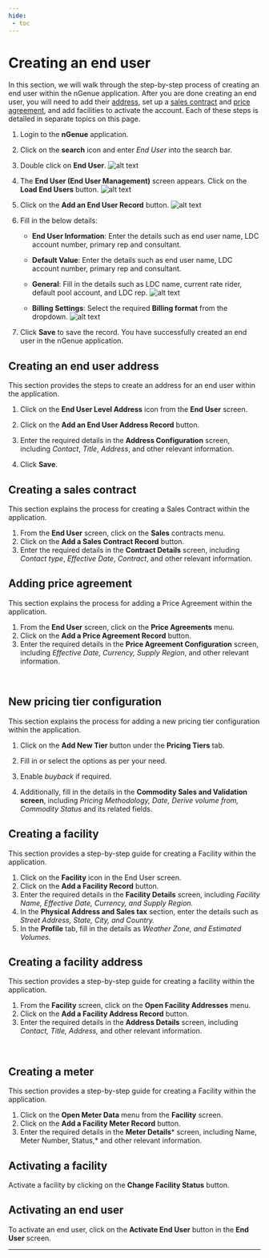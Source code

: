 ```yaml
---
hide:
 - toc
---
```



# Creating an end user

In this section, we will walk through the step-by-step process of creating an end user within the nGenue application. After you are done creating an end user, you will need to add their [address](create_end_user.md#creating-an-end-user-address), set up a [sales contract](create_end_user.md#creating-a-sales-contract) and [price agreement](create_end_user.md#adding-price-agreement), and add facilities to activate the account. Each of these steps is detailed in separate topics on this page.

1.	Login to the **nGenue** application.
2.	Click on the **search** icon and enter *End User* into the search bar. 

3.	Double click on **End User**. 
![alt text](images/end_user_2.png)

4.	The **End User (End User Management)** screen appears. Click on the **Load End Users** button.  ![alt text](images/end_user_3.png) 


5.	Click on the **Add an End User Record** button. 
![alt text](images/end_user_4.png) 

6.	Fill in the below details:

    - **End User Information**: Enter the details such as end user name, LDC account number, primary rep and consultant.

    - **Default Value**: Enter the details such as end user name, LDC account number, primary rep and consultant.

    - **General**: Fill in the details such as LDC name, current rate rider, default pool account, and LDC rep.
    ![alt text](images/end_user_5.png)

    - **Billing Settings**: Select the required **Billing format** from the dropdown. 
    ![alt text](images/end_user_6.png)

7. Click **Save** to save the record. You have successfully created an end user in the nGenue application.

## Creating an end user address

This section provides the steps to create an address for an end user within the application.

1.	Click on the **End User Level Address** icon from the **End User** screen. 

2.	Click on the **Add an End User Address Record** button.  

3.	Enter the required details in the **Address Configuration** screen, including *Contact*, *Title*, *Address*, and other relevant information.

4. Click **Save**. 
 
## Creating a sales contract 

This section explains the process for creating a Sales Contract within the application.

1.	From the **End User** screen, click on the **Sales** contracts menu. 
2.	Click on the **Add a Sales Contract Record** button.  
3.	Enter the required details in the **Contract Details** screen, including *Contact type*, *Effective Date*, *Contract*, and other relevant information.  

## Adding price agreement

This section explains the process for adding a Price Agreement within the application.

1.	From the **End User** screen, click on the **Price Agreements** menu.  
2.	Click on the **Add a Price Agreement Record** button.  
3.	Enter the required details in the **Price Agreement Configuration** screen, including *Effective Date, Currency, Supply Region*, and other relevant information.   

 
## New pricing tier configuration

This section explains the process for adding a new pricing tier configuration within the application.

1.	Click on the **Add New Tier** button under the **Pricing Tiers** tab.  

2.	Fill in or select the options as per your need. 
3.	Enable *buyback* if required.
4.	Additionally, fill in the details in the **Commodity Sales and Validation screen**, including *Pricing Methodology, Date, Derive volume from, Commodity Status* and its related fields.  
 

## Creating a facility

This section provides a step-by-step guide for creating a Facility within the application.

1.	Click on the **Facility** icon in the End User screen.  
2.	Click on the **Add a Facility Record** button.  
3.	Enter the required details in the **Facility Details** screen, including *Facility Name, Effective Date, Currency, and Supply Region.*
4.	In the **Physical Address and Sales tax** section, enter the details such as *Street Address, State, City, and Country.*  
5.	In the **Profile** tab, fill in the details as *Weather Zone, and Estimated Volumes.*  

## Creating a facility address

This section provides a step-by-step guide for creating a facility within the application.

1.	From the **Facility** screen, click on the **Open Facility Addresses** menu.  
2.	Click on the **Add a Facility Address Record** button.  
3.	Enter the required details in the **Address Details** screen, including *Contact, Title, Address,* and other relevant information.  

 
## Creating a meter 

This section provides a step-by-step guide for creating a Facility within the application.
1.	Click on the **Open Meter Data** menu from the **Facility** screen. 
2.	Click on the **Add a Facility Meter Record** button.  
3.	Enter the required details in the **Meter Details*** screen, including Name, Meter Number, Status,* and other relevant information.  

## Activating a facility

Activate a facility by clicking on the **Change Facility Status** button.  

## Activating an end user
To activate an end user, click on the **Activate End User** button in the **End User** screen.

---


 


